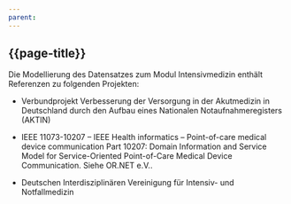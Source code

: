 ```yaml
---
parent: 
---
```


## {{page-title}}

Die Modellierung des Datensatzes zum Modul Intensivmedizin enthält Referenzen zu folgenden Projekten:

* Verbundprojekt Verbesserung der Versorgung in der Akutmedizin in Deutschland durch den Aufbau eines Nationalen Notaufnahmeregisters (AKTIN)

* IEEE 11073-10207 – IEEE Health informatics – Point-of-care medical device communication Part 10207: Domain Information and Service Model for Service-Oriented Point-of-Care Medical Device Communication. Siehe OR.NET e.V..

* Deutschen Interdisziplinären Vereinigung für Intensiv- und Notfallmedizin